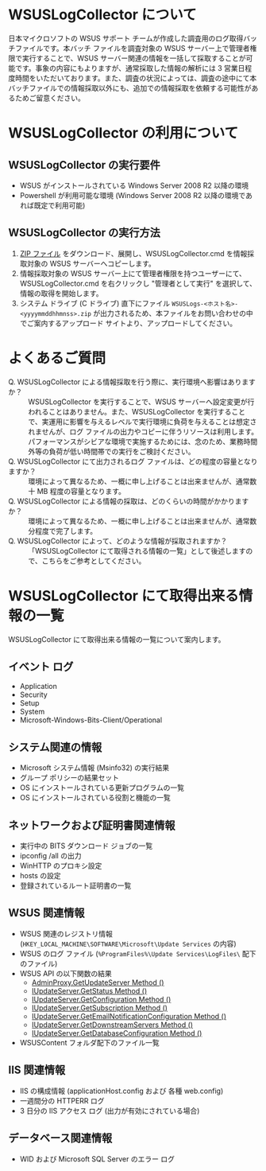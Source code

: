 # WSUSLogCollector について
日本マイクロソフトの WSUS サポート チームが作成した調査用のログ取得バッチファイルです。本バッチ ファイルを調査対象の WSUS サーバー上で管理者権限で実行することで、WSUS サーバー関連の情報を一括して採取することが可能です。事象の内容にもよりますが、通常採取した情報の解析には 3 営業日程度時間をいただいております。また、調査の状況によっては、調査の途中にて本バッチファイルでの情報採取以外にも、追加での情報採取を依頼する可能性があるためご留意ください。

# WSUSLogCollector の利用について
## WSUSLogCollector の実行要件
* WSUS がインストールされている Windows Server 2008 R2 以降の環境
* Powershell が利用可能な環境 (Windows Server 2008 R2 以降の環境であれば既定で利用可能)

## WSUSLogCollector の実行方法
1. [ZIP ファイル](https://github.com/reiikei/WSUSLogCollector/archive/1.0.0.zip) をダウンロード、展開し、WSUSLogCollector.cmd を情報採取対象の WSUS サーバーへコピーします。
2. 情報採取対象の WSUS サーバー上にて管理者権限を持つユーザーにて、WSUSLogCollector.cmd を右クリックし "管理者として実行" を選択して、情報の取得を開始します。
3. システム ドライブ (C ドライブ) 直下にファイル `WSUSLogs-<ホスト名>-<yyyymmddhhmnss>.zip` が出力されるため、本ファイルをお問い合わせの中でご案内するアップロード サイトより、アップロードしてください。

# よくあるご質問
<dl>
    <dt>Q. WSUSLogCollector による情報採取を行う際に、実行環境へ影響はありますか？</dt>
    <dd>WSUSLogCollector を実行することで、WSUS サーバーへ設定変更が行われることはありません。また、WSUSLogCollector を実行することで、実運用に影響を与えるレベルで実行環境に負荷を与えることは想定されませんが、ログ ファイルの出力やコピーに伴うリソースは利用します。パフォーマンスがシビアな環境で実施するためには、念のため、業務時間外等の負荷が低い時間帯での実行をご検討ください。</dd>
    <dt>Q. WSUSLogCollector にて出力されるログ ファイルは、どの程度の容量となりますか？</dt>
    <dd>環境によって異なるため、一概に申し上げることは出来ませんが、通常数十 MB 程度の容量となります。</dd>
    <dt>Q. WSUSLogCollector による情報の採取は、どのくらいの時間がかかりますか？</dt>
    <dd>環境によって異なるため、一概に申し上げることは出来ませんが、通常数分程度で完了します。</dd>
    <dt>Q. WSUSLogCollector によって、どのような情報が採取されますか？</dt>
    <dd>「WSUSLogCollector にて取得される情報の一覧」として後述しますので、こちらをご参考としてください。</dd>
</dl> 

# WSUSLogCollector にて取得出来る情報の一覧
WSUSLogCollector にて取得出来る情報の一覧について案内します。

## イベント ログ
* Application
* Security
* Setup
* System
* Microsoft-Windows-Bits-Client/Operational

## システム関連の情報
* Microsoft システム情報 (Msinfo32) の実行結果
* グループ ポリシーの結果セット
* OS にインストールされている更新プログラムの一覧 
* OS にインストールされている役割と機能の一覧 

## ネットワークおよび証明書関連情報
* 実行中の BITS ダウンロード ジョブの一覧
* ipconfig /all の出力
* WinHTTP のプロキシ設定
* hosts の設定
* 登録されているルート証明書の一覧

## WSUS 関連情報
* WSUS 関連のレジストリ情報 (`HKEY_LOCAL_MACHINE\SOFTWARE\Microsoft\Update Services` の内容)
* WSUS のログ ファイル (`%ProgramFiles%\Update Services\LogFiles\` 配下のファイル)
* WSUS API の以下関数の結果 
    * [AdminProxy.GetUpdateServer Method ()](https://docs.microsoft.com/en-us/previous-versions/windows/desktop/ms745830(v%3dvs.85))
    * [IUpdateServer.GetStatus Method ()](https://docs.microsoft.com/en-us/previous-versions/windows/desktop/ms747050(v%3Dvs.85))
    * [IUpdateServer.GetConfiguration Method ()](https://docs.microsoft.com/en-us/previous-versions/windows/desktop/ms747026(v=vs.85))
    * [IUpdateServer.GetSubscription Method ()](https://docs.microsoft.com/en-us/previous-versions/windows/desktop/ms747052(v=vs.85))
    * [IUpdateServer.GetEmailNotificationConfiguration Method ()](https://docs.microsoft.com/en-us/previous-versions/windows/desktop/aa349873(v=vs.85))
    * [IUpdateServer.GetDownstreamServers Method ()](https://docs.microsoft.com/en-us/previous-versions/windows/desktop/ms747034(v=vs.85))
    * [IUpdateServer.GetDatabaseConfiguration Method ()](https://docs.microsoft.com/en-us/previous-versions/windows/desktop/ms747031(v=vs.85))
* WSUSContent フォルダ配下のファイル一覧

## IIS 関連情報
* IIS の構成情報 (applicationHost.config および 各種 web.config)
* 一週間分の HTTPERR ログ
* 3 日分の IIS アクセス ログ (出力が有効にされている場合)

## データベース関連情報
* WID および Microsoft SQL Server のエラー ログ
